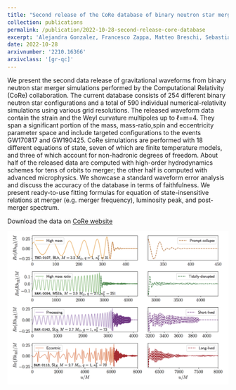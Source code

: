 ```yaml
---
title: "Second release of the CoRe database of binary neutron star merger waveforms"
collection: publications
permalink: /publication/2022-10-28-second-release-core-database
excerpt: 'Alejandra Gonzalez, Francesco Zappa, Matteo Breschi, Sebastiano Bernuzzi, David Radice, Ananya Adhikari, Alessandro Camilletti, Swami Vivekanandji Chaurasia, Georgios Doulis, Surendra Padamata, Alireza Rashti, Maximiliano Ujevic, Bernd Brügmann, William Cook, Tim Dietrich, Albino Perego, Amit Poudel, Wolfgang Tichy'
date: 2022-10-28
arxivnumber: '2210.16366'
arxivclass: '[gr-qc]'
---
```


We present the second data release of gravitational waveforms from binary neutron star merger simulations performed by the Computational Relativity (CoRe) collaboration. The current database consists of 254 different binary neutron star configurations and a total of 590 individual numerical-relativity simulations using various grid resolutions. The released waveform data contain the strain and the Weyl curvature multipoles up to ℓ=m=4. They span a significant portion of the mass, mass-ratio,spin and eccentricity parameter space and include targeted configurations to the events GW170817 and GW190425. CoRe simulations are performed with 18 different equations of state, seven of which are finite temperature models, and three of which account for non-hadronic degrees of freedom. About half of the released data are computed with high-order hydrodynamics schemes for tens of orbits to merger; the other half is computed with advanced microphysics. We showcase a standard waveform error analysis and discuss the accuracy of the database in terms of faithfulness. We present ready-to-use fitting formulas for equation of state-insensitive relations at merger (e.g. merger frequency), luminosity peak, and post-merger spectrum.

Download the data on [CoRe website](http://www.computational-relativity.org/)

![Figure](/images/publications/2022-10-28-second-release-core-database.png)
